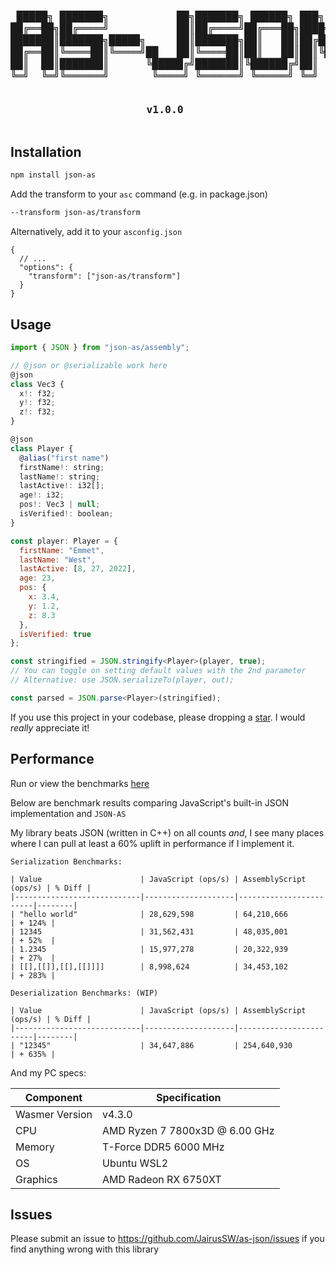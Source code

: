 
<h3 align="center">
<pre>
 █████╗ ███████╗           ██╗███████╗ ██████╗ ███╗   ██╗
██╔══██╗██╔════╝           ██║██╔════╝██╔═══██╗████╗  ██║
███████║███████╗█████╗     ██║███████╗██║   ██║██╔██╗ ██║
██╔══██║╚════██║╚════╝██   ██║╚════██║██║   ██║██║╚██╗██║
██║  ██║███████║      ╚█████╔╝███████║╚██████╔╝██║ ╚████║
╚═╝  ╚═╝╚══════╝       ╚════╝ ╚══════╝ ╚═════╝ ╚═╝  ╚═══╝

v1.0.0
</pre>
</h3>

## Installation

```bash
npm install json-as
```

Add the transform to your `asc` command (e.g. in package.json)

```bash
--transform json-as/transform
```

Alternatively, add it to your `asconfig.json`

```
{
  // ...
  "options": {
    "transform": ["json-as/transform"]
  }
}
```

## Usage

```js
import { JSON } from "json-as/assembly";

// @json or @serializable work here
@json
class Vec3 {
  x!: f32;
  y!: f32;
  z!: f32;
}

@json
class Player {
  @alias("first name")
  firstName!: string;
  lastName!: string;
  lastActive!: i32[];
  age!: i32;
  pos!: Vec3 | null;
  isVerified!: boolean;
}

const player: Player = {
  firstName: "Emmet",
  lastName: "West",
  lastActive: [8, 27, 2022],
  age: 23,
  pos: {
    x: 3.4,
    y: 1.2,
    z: 8.3
  },
  isVerified: true
};

const stringified = JSON.stringify<Player>(player, true);
// You can toggle on setting default values with the 2nd parameter
// Alternative: use JSON.serializeTo(player, out);

const parsed = JSON.parse<Player>(stringified);
```

If you use this project in your codebase, please dropping a [star](https://github.com/JairusSW/as-json). I would *really* appreciate it!

## Performance

Run or view the benchmarks [here](https://github.com/JairusSW/as-json/tree/master/bench)

Below are benchmark results comparing JavaScript's built-in JSON implementation and `JSON-AS`

My library beats JSON (written in C++) on all counts *and*, I see many places where I can pull at least a 60% uplift in performance if I implement it.

```
Serialization Benchmarks:

| Value                      | JavaScript (ops/s) | AssemblyScript (ops/s) | % Diff |
|----------------------------|--------------------|------------------------|--------|
| "hello world"              | 28,629,598         | 64,210,666             | + 124% |
| 12345                      | 31,562,431         | 48,035,001             | + 52%  |
| 1.2345                     | 15,977,278         | 20,322,939             | + 27%  |
| [[],[[]],[[],[[]]]]        | 8,998,624          | 34,453,102             | + 283% |
```

```
Deserialization Benchmarks: (WIP)

| Value                      | JavaScript (ops/s) | AssemblyScript (ops/s) | % Diff |
|----------------------------|--------------------|------------------------|--------|
| "12345"                    | 34,647,886         | 254,640,930            | + 635% |
```

And my PC specs:

| Component       | Specification                        |
|-----------------|--------------------------------------|
| Wasmer Version  | v4.3.0                               |
| CPU             | AMD Ryzen 7 7800x3D @ 6.00 GHz       |
| Memory          | T-Force DDR5 6000 MHz                |
| OS              | Ubuntu WSL2                          |
| Graphics        | AMD Radeon RX 6750XT                 |

## Issues

Please submit an issue to https://github.com/JairusSW/as-json/issues if you find anything wrong with this library